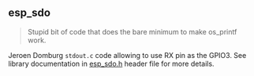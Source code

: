 ## esp_sdo

>Stupid bit of code that does the bare minimum to make os_printf work.
 
Jeroen Domburg `stdout.c` code allowing to use RX pin as the GPIO3. See library 
documentation in [esp_sdo.h](include/esp_sdo.h) header file for more details.
